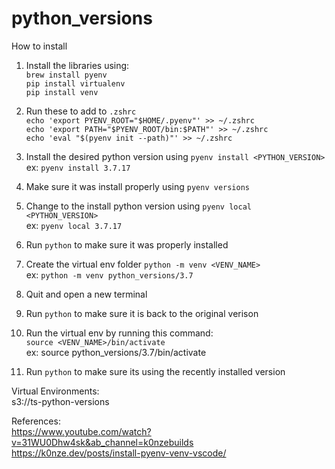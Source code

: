 # python_versions

How to install

1. Install the libraries using:  <br>
   `brew install pyenv`  <br>
   `pip install virtualenv` <br>
   `pip install venv` <br>

2. Run these to add to `.zshrc` <br>
   `echo 'export PYENV_ROOT="$HOME/.pyenv"' >> ~/.zshrc` <br>
   `echo 'export PATH="$PYENV_ROOT/bin:$PATH"' >> ~/.zshrc` <br>
   `echo 'eval "$(pyenv init --path)"' >> ~/.zshrc` <br>

3. Install the desired python version using `pyenv install <PYTHON_VERSION>` <br>
   ex: `pyenv install 3.7.17`

4. Make sure it was install properly using `pyenv versions` <br>

5. Change to the install python version using `pyenv local <PYTHON_VERSION>` <br>
   ex: `pyenv local 3.7.17`

6. Run `python` to make sure it was properly installed <br>

7. Create the virtual env folder `python -m venv <VENV_NAME>` <br>
   ex: `python -m venv python_versions/3.7`

8. Quit and open a new terminal <br>

9. Run `python` to make sure it is back to the original verison <br>

10. Run the virtual env by running this command: <br>
    `source <VENV_NAME>/bin/activate` <br>
    ex: source python_versions/3.7/bin/activate

11. Run `python` to make sure its using the recently installed version

Virtual Environments: <br>
s3://ts-python-versions

References: <br>
https://www.youtube.com/watch?v=31WU0Dhw4sk&ab_channel=k0nzebuilds <br>
https://k0nze.dev/posts/install-pyenv-venv-vscode/
